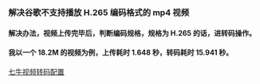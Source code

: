 ### 解决谷歌不支持播放 H.265 编码格式的 mp4 视频

#### 解决办法，视频上传完毕后，判断编码规格，规格为 H.265 的话，进转码操作。

#### 我以一个 18.2M 的视频为例，上传耗时 1.648 秒，转码耗时 15.941 秒。

[七牛视频转码配置](https://developer.qiniu.com/dora/api/1313/video-frame-thumbnails-vframe)

